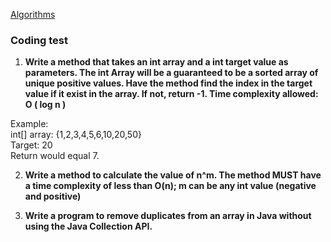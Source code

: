 [Algorithms](app/src/main/java/ca/judacribz/week6day5_test/Algorithms.java) <br />

### Coding test ###
1. <b>Write a method that takes an int array and a int target value as parameters. The int Array will be a guaranteed to be a sorted array of unique positive values. Have the method find the index in the target value if it exist in the array.  If not, return -1.  Time complexity allowed:  O ( log n )</b>

Example: </br>
int[] array:  {1,2,3,4,5,6,10,20,50} </br>
Target: 20 </br>
Return would equal 7. </br>

2. <b>Write a method to calculate the value of n^m. The method MUST have a time complexity of less than O(n); m can be any int value (negative and positive)</b>

3. <b>Write a program to remove duplicates from an array in Java without using the Java Collection API.</b>
